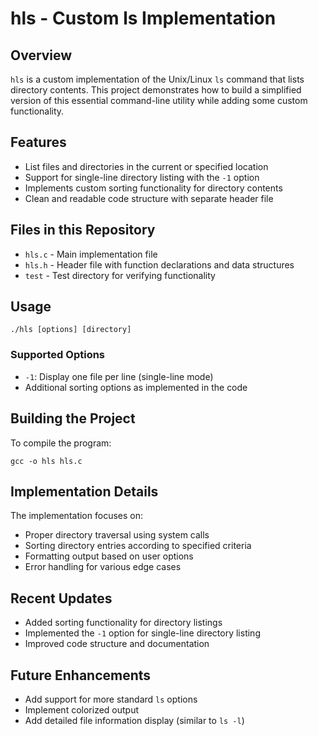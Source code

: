 # hls - Custom ls Implementation

## Overview
`hls` is a custom implementation of the Unix/Linux `ls` command that lists directory contents. This project demonstrates how to build a simplified version of this essential command-line utility while adding some custom functionality.

## Features
- List files and directories in the current or specified location
- Support for single-line directory listing with the `-1` option
- Implements custom sorting functionality for directory contents
- Clean and readable code structure with separate header file

## Files in this Repository
- `hls.c` - Main implementation file
- `hls.h` - Header file with function declarations and data structures
- `test` - Test directory for verifying functionality

## Usage
```
./hls [options] [directory]
```

### Supported Options
- `-1`: Display one file per line (single-line mode)
- Additional sorting options as implemented in the code

## Building the Project
To compile the program:
```
gcc -o hls hls.c
```

## Implementation Details
The implementation focuses on:
- Proper directory traversal using system calls
- Sorting directory entries according to specified criteria
- Formatting output based on user options
- Error handling for various edge cases

## Recent Updates
- Added sorting functionality for directory listings
- Implemented the `-1` option for single-line directory listing
- Improved code structure and documentation

## Future Enhancements
- Add support for more standard `ls` options
- Implement colorized output
- Add detailed file information display (similar to `ls -l`)
